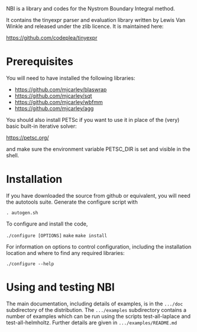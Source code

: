 NBI is a library and codes for the Nystrom Boundary Integral method.

It contains the tinyexpr parser and evaluation library written by
Lewis Van Winkle and released under the zlib licence. It is maintained
here:

https://github.com/codeplea/tinyexpr

# Prerequisites

You will need to have installed the following libraries:

- https://github.com/mjcarley/blaswrap
- https://github.com/mjcarley/sqt
- https://github.com/mjcarley/wbfmm
- https://github.com/mjcarley/agg

You should also install PETSc if you want to use it in place of the
(very) basic built-in iterative solver:

https://petsc.org/

and make sure the environment variable PETSC_DIR is set and visible in
the shell.

# Installation

If you have downloaded the source from github or equivalent, you will
need the autotools suite. Generate the configure script with

`. autogen.sh`

To configure and install the code,

  `./configure [OPTIONS]`
  `make`
  `make install`

For information on options to control configuration, including the
installation location and where to find any required libraries:

  `./configure --help`

# Using and testing NBI

The main documentation, including details of examples, is in the
`.../doc` subdirectory of the distribution. The `.../examples`
subdirectory contains a number of examples which can be run using the
scripts test-all-laplace and test-all-helmholtz. Further details are
given in `.../examples/README.md`
